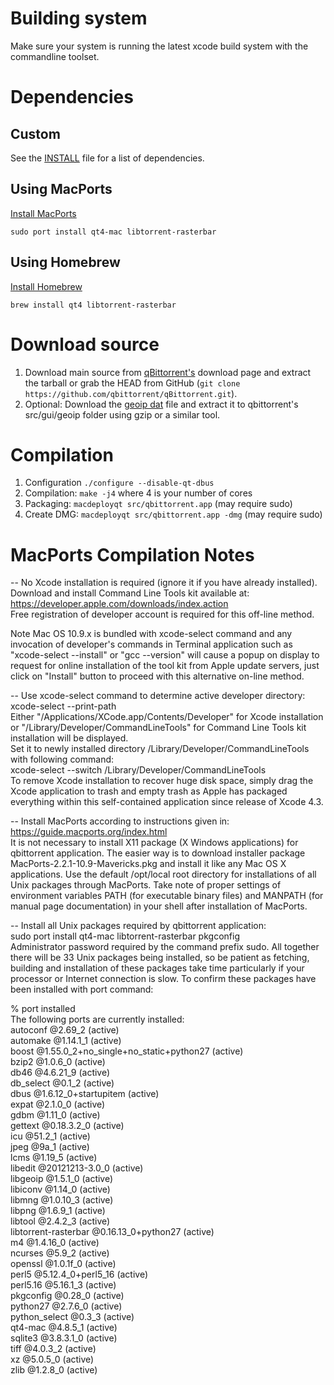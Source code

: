 # Building system
Make sure your system is running the latest xcode build system with the commandline toolset.

# Dependencies

## Custom
See the [INSTALL](https://github.com/qbittorrent/qBittorrent/blob/master/INSTALL) file for a list of dependencies.

## Using MacPorts
[Install MacPorts](http://www.macports.org/install.php)

    sudo port install qt4-mac libtorrent-rasterbar

## Using Homebrew
[Install Homebrew](http://brew.sh/)

    brew install qt4 libtorrent-rasterbar

# Download source
 
 1. Download main source from [qBittorrent's](http://www.qbittorrent.org/download.php) download page and extract the tarball or grab the HEAD from GitHub (`git clone https://github.com/qbittorrent/qBittorrent.git`).
 2. Optional: Download the [geoip dat](http://geolite.maxmind.com/download/geoip/database/GeoLiteCountry/GeoIP.dat.gz) file and extract it to qbittorrent's src/gui/geoip folder using gzip or a similar tool.

# Compilation

 1. Configuration `./configure --disable-qt-dbus`
 2. Compilation: `make -j4` where 4 is your number of cores
 3. Packaging: `macdeployqt src/qbittorrent.app` (may require sudo)
 4. Create DMG: `macdeployqt src/qbittorrent.app -dmg` (may require sudo)

# MacPorts Compilation Notes

-- No Xcode installation is required (ignore it if you have already installed).  
Download and install Command Line Tools kit available at: https://developer.apple.com/downloads/index.action  
Free registration of developer account is required for this off-line method.  

Note Mac OS 10.9.x is bundled with xcode-select command and any invocation of developer's commands in Terminal application such as "xcode-select --install" or "gcc --version" will cause a popup on display to request for online installation of the tool kit from Apple update servers, just click on "Install" button to proceed with this alternative on-line method.  

-- Use xcode-select command to determine active developer directory: xcode-select --print-path  
Either "/Applications/XCode.app/Contents/Developer" for Xcode installation or "/Library/Developer/CommandLineTools" for Command Line Tools kit installation will be displayed.  
Set it to newly installed directory /Library/Developer/CommandLineTools with following command:  
xcode-select --switch /Library/Developer/CommandLineTools  
To remove Xcode installation to recover huge disk space, simply drag the Xcode application to trash and empty trash as Apple has packaged everything within this self-contained application since release of Xcode 4.3.

-- Install MacPorts according to instructions given in: https://guide.macports.org/index.html  
It is not necessary to install X11 package (X Windows applications) for qbittorrent application. The easier way is to download installer package MacPorts-2.2.1-10.9-Mavericks.pkg and install it like any Mac OS X applications. Use the default /opt/local root directory for installations of all Unix packages through MacPorts. Take note of proper settings of environment variables PATH (for executable binary files) and MANPATH (for manual page documentation) in your shell after installation of MacPorts.

-- Install all Unix packages required by qbittorrent application:  
sudo port install qt4-mac libtorrent-rasterbar pkgconfig  
Administrator password required by the command prefix sudo. All together there will be 33 Unix packages being installed, so be patient as fetching, building and installation of these packages take time particularly if your processor or Internet connection is slow. To confirm these packages have been installed with port command:  
  
% port installed  
The following ports are currently installed:  
  autoconf @2.69_2 (active)  
  automake @1.14.1_1 (active)  
  boost @1.55.0_2+no_single+no_static+python27 (active)  
  bzip2 @1.0.6_0 (active)  
  db46 @4.6.21_9 (active)  
  db_select @0.1_2 (active)  
  dbus @1.6.12_0+startupitem (active)  
  expat @2.1.0_0 (active)  
  gdbm @1.11_0 (active)  
  gettext @0.18.3.2_0 (active)  
  icu @51.2_1 (active)  
  jpeg @9a_1 (active)  
  lcms @1.19_5 (active)  
  libedit @20121213-3.0_0 (active)  
  libgeoip @1.5.1_0 (active)  
  libiconv @1.14_0 (active)  
  libmng @1.0.10_3 (active)  
  libpng @1.6.9_1 (active)  
  libtool @2.4.2_3 (active)  
  libtorrent-rasterbar @0.16.13_0+python27 (active)  
  m4 @1.4.16_0 (active)  
  ncurses @5.9_2 (active)  
  openssl @1.0.1f_0 (active)  
  perl5 @5.12.4_0+perl5_16 (active)  
  perl5.16 @5.16.1_3 (active)  
  pkgconfig @0.28_0 (active)  
  python27 @2.7.6_0 (active)  
  python_select @0.3_3 (active)  
  qt4-mac @4.8.5_1 (active)  
  sqlite3 @3.8.3.1_0 (active)  
  tiff @4.0.3_2 (active)  
  xz @5.0.5_0 (active)  
  zlib @1.2.8_0 (active)  